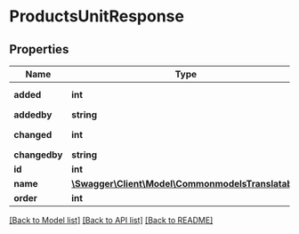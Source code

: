 # ProductsUnitResponse

## Properties
Name | Type | Description | Notes
------------ | ------------- | ------------- | -------------
**added** | **int** | Unix timestamp | [optional] 
**addedby** | **string** | username | [optional] 
**changed** | **int** | Unix timestamp | [optional] 
**changedby** | **string** | username | [optional] 
**id** | **int** | object ID | [optional] 
**name** | [**\Swagger\Client\Model\CommonmodelsTranslatable**](CommonmodelsTranslatable.md) |  | [optional] 
**order** | **int** |  | [optional] 

[[Back to Model list]](../README.md#documentation-for-models) [[Back to API list]](../README.md#documentation-for-api-endpoints) [[Back to README]](../README.md)


